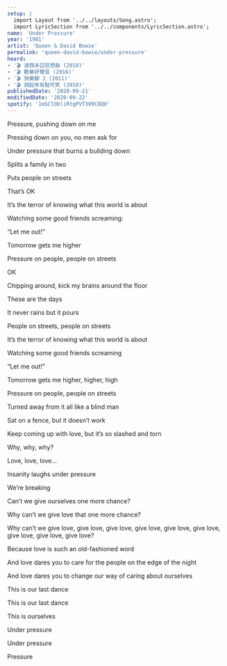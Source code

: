 ```yaml
---
setup: |
  import Layout from '../../layouts/Song.astro';
  import LyricSection from '../../components/LyricSection.astro';
name: 'Under Pressure'
year: '1981'
artist: 'Queen & David Bowie'
permalink: 'queen-david-bowie/under-pressure'
heard:
- '🎬 波西米亞狂想曲 (2018)'
- '🎬 歡樂好聲音 (2016)'
- '🎬 快樂腳 2 (2011)'
- '🎬 說起來有點可笑 (2010)'
publishedDate: '2020-09-21'
modifiedDate: '2020-09-22'
spotify: '1mSClObliRtgPVT399COQH'
---
```


<LyricSection>

Pressure, pushing down on me

Pressing down on you, no men ask for

Under pressure that burns a building down

Splits a family in two

Puts people on streets

That&rsquo;s OK

</LyricSection>

<LyricSection>

It&rsquo;s the terror of knowing what this world is about

Watching some good friends screaming:

&ldquo;Let me out!&rdquo;

</LyricSection>

<LyricSection>

Tomorrow gets me higher

Pressure on people, people on streets

OK

</LyricSection>

<LyricSection>

Chipping around, kick my brains around the floor

These are the days

It never rains but it pours

People on streets, people on streets

</LyricSection>

<LyricSection>

It&rsquo;s the terror of knowing what this world is about

Watching some good friends screaming

&ldquo;Let me out!&rdquo;

</LyricSection>

<LyricSection>

Tomorrow gets me higher, higher, high

Pressure on people, people on streets

</LyricSection>

<LyricSection>

Turned away from it all like a blind man

Sat on a fence, but it doesn&rsquo;t work

Keep coming up with love, but it&rsquo;s so slashed and torn

</LyricSection>

<LyricSection>

Why, why, why?

Love, love, love...

</LyricSection>

<LyricSection>

Insanity laughs under pressure

We&rsquo;re breaking

Can&rsquo;t we give ourselves one more chance?

Why can&rsquo;t we give love that one more chance?

Why can&rsquo;t we give love, give love, give love, give love, give love, give love, give love, give love, give love?

</LyricSection>

<LyricSection>

Because love is such an old-fashioned word

And love dares you to care for the people on the edge of the night

And love dares you to change our way of caring about ourselves

This is our last dance

This is our last dance

This is ourselves

</LyricSection>

<LyricSection>

Under pressure

Under pressure

Pressure

</LyricSection>
